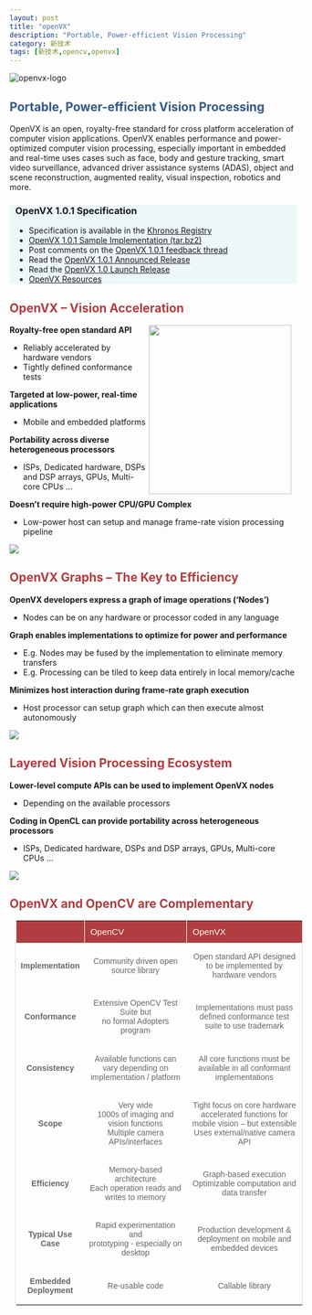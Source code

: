 ```yaml
---
layout: post
title: "openVX"
description: "Portable, Power-efficient Vision Processing"
category: 新技术
tags: [新技术,opencv,openvx]
---
```


![openvx-logo](http://7xqrar.com1.z0.glb.clouddn.com/OpenVX_100px_Nov14_210_75.png)

## <span style="color:#355985;">Portable, Power-efficient Vision Processing<span>

<!-- more -->

OpenVX is an open, royalty-free standard for cross platform acceleration of computer vision applications. OpenVX enables performance and power-optimized computer vision processing, especially important in embedded and real-time uses cases such as face, body and gesture tracking, smart video surveillance, advanced driver assistance systems (ADAS), object and scene reconstruction, augmented reality, visual inspection, robotics and more.

<style>
.bluebox {
    position: relative;
    padding: 0
    10px;
    background: #edf7fa
}

.float-right {
    position: relative;
    float: right;
    margin-left: 5px;
    margin-right: 10px;
}

table.listView {
    font: normal 100% "Lucida Grande", Arial, sans-serif;
    color: #666;
    border-collapse: collapse;
    empty-cells: show;
    margin: 10px;
    max-width: 915px;
    border: 1px solid #ddd;
    border-top: 0;
}

table.listView th {
    font: 110% "Lucida Grande", Arial, sans-serif;
    padding: 10px;
    text-align: left;
    border-left: 1px solid #fff;
    border-top: 0;
    background: #b03d3f;
    color: #fff;
}
</style>

<div class="bluebox">
<h3>OpenVX 1.0.1 Specification</h3>

<ul>
<li>Specification is available in the <a href="/registry/vx/">Khronos Registry</a></li>
<li><a href="/registry/vx/sample/openvx_sample_1.0.1.tar.bz2" title="OpenVX Sample Implementation Tarball">OpenVX 1.0.1 Sample Implementation (tar.bz2)</a></li>
<li>Post comments on the <a href="/openvx/feedback_forum">OpenVX 1.0.1 feedback thread</a></li>
<li>Read the <a href="/news/press/industry-momentum-building-for-openvx-computer-vision-acceleration-api" title="OpenVX 1.0.1 Press Release">OpenVX 1.0.1 Announced Release</a></li>
<li>Read the <a href="/news/press/khronos-finalizes-and-releases-openvx-1.0-specification-for-computer-vision" title="OpenVX 1.0 Press Release">OpenVX 1.0 Launch Release</a></li>
<li><a href="/openvx/resources">OpenVX Resources</a></li>
</ul>

</div>

## <span style="color:#b03d3f;">OpenVX – Vision Acceleration<span>

<img class="float-right" src="http://7xqrar.com1.z0.glb.clouddn.com/2015-openvx-release-graphic-1.png" alt="" height="296" width="250">

<p><strong>Royalty-free open standard API</strong></p>
<ul>
  <li>Reliably accelerated by hardware vendors</li>
  <li>Tightly defined conformance tests </li>
</ul>
<p><strong>Targeted at low-power, real-time applications</strong></p>
<ul>
  <li>Mobile and embedded platforms</li>
</ul>
<p><strong>Portability across diverse heterogeneous processors</strong></p>
<ul>
  <li>ISPs, Dedicated hardware, DSPs and DSP arrays, GPUs, Multi-core CPUs …</li>
</ul>
<p><strong>Doesn’t require high-power CPU/GPU Complex</strong></p>
<ul>
  <li>Low-power host can setup and manage frame-rate vision processing pipeline</li>
</ul>
<img src="http://7xqrar.com1.z0.glb.clouddn.com/2015-openvx-release-graphic-5.png">

## <span style="color:#b03d3f;">OpenVX Graphs – The Key to Efficiency<span>

<p><strong>OpenVX developers express a graph of image operations (‘Nodes’)</strong></p>
<ul>
  <li>Nodes can be on any hardware or processor coded in any language</li>
</ul>
<p><strong>Graph enables implementations to optimize for power and performance</strong></p>
<ul>
  <li>E.g. Nodes may be fused by the implementation to eliminate memory transfers</li>
  <li>E.g. Processing can be tiled to keep data entirely in local memory/cache</li>
</ul>
<p><strong>Minimizes host interaction during frame-rate graph execution</strong></p>
<ul>
  <li>Host processor can setup graph which can then execute almost autonomously</li>
</ul>
<img src="http://7xqrar.com1.z0.glb.clouddn.com/2015-openvx-release-graphic-2.png" />

## <span style="color:#b03d3f;">Layered Vision Processing Ecosystem<span>

<p><strong>Lower-level compute APIs can be used to implement OpenVX nodes</strong></p>
<ul>
  <li>Depending on the available processors</li>
</ul>
<p><strong>Coding in OpenCL can provide portability across heterogeneous processors</strong></p>
<ul>
  <li>ISPs, Dedicated hardware, DSPs and DSP arrays, GPUs, Multi-core CPUs …</li>
</ul>
<img src="http://7xqrar.com1.z0.glb.clouddn.com/2015-openvx-release-graphic-3.png"/>

## <span style="color:#b03d3f;">OpenVX and OpenCV are Complementary<span>

<table class="listView">
    <tbody><tr>
        <th align="center">&nbsp;</th>
        <th align="center">OpenCV</th>
        <th align="center">OpenVX</th>
    </tr>
    <tr>
        <td align="center"><strong>Implementation</strong></td>
        <td align="center"><p>Community driven open source library</p></td>
        <td align="center"><p>Open standard API designed to be implemented by hardware vendors</p></td>
    </tr>
    <tr>
        <td align="center"><strong>Conformance</strong></td>
        <td align="center"><p>Extensive OpenCV Test Suite but <br>
        no formal Adopters program</p></td>
        <td align="center"><p>Implementations must pass defined conformance test suite to use trademark</p></td>
    </tr>
    <tr>
        <td align="center"><p><strong>Consistency</strong></p></td>
        <td align="center"><p>Available functions can vary depending on implementation / platform</p></td>
        <td align="center"><p>All core functions must be available in all conformant implementations</p></td>
    </tr>
    <tr>
        <td align="center"><strong>Scope</strong></td>
        <td align="center"><p>Very wide <br>
        1000s of imaging and vision functions<br>
        Multiple camera APIs/interfaces</p></td>
        <td align="center"><p>Tight focus on core hardware accelerated functions for mobile vision – but extensible<br>
        Uses external/native camera API</p></td>
    </tr>
    <tr>
        <td align="center"><strong>Efficiency</strong></td>
        <td align="center"><p>Memory-based architecture<br>
        Each operation reads and writes to memory</p></td>
        <td align="center"><p>Graph-based execution<br>
        Optimizable computation and data transfer</p></td>
    </tr>
    <tr>
        <td align="center"><p><strong>Typical Use Case</strong></p></td>
        <td align="center"><p>Rapid experimentation and <br>
        prototyping - especially on desktop</p></td>
        <td align="center"><p>Production development &amp; deployment on mobile and embedded devices</p></td>
    </tr>
    <tr>
      <td align="center"><p><strong>Embedded<br>
      Deployment</strong></p></td>
      <td align="center"><p>Re-usable code</p></td>
      <td align="center"><p>Callable library</p></td>
    </tr>
</tbody></table>
